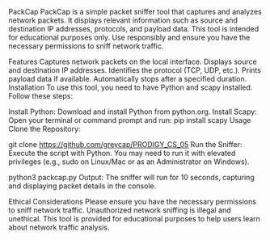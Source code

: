 PackCap
PackCap is a simple packet sniffer tool that captures and analyzes network packets. It displays relevant information such as source and destination IP addresses, protocols, and payload data. This tool is intended for educational purposes only. Use responsibly and ensure you have the necessary permissions to sniff network traffic.

Features
Captures network packets on the local interface.
Displays source and destination IP addresses.
Identifies the protocol (TCP, UDP, etc.).
Prints payload data if available.
Automatically stops after a specified duration.
Installation
To use this tool, you need to have Python and scapy installed. Follow these steps:

Install Python: Download and install Python from python.org.
Install Scapy: Open your terminal or command prompt and run:
pip install scapy
Usage
Clone the Repository:

git clone https://github.com/greycap/PRODIGY_CS_05
Run the Sniffer: Execute the script with Python. You may need to run it with elevated privileges (e.g., sudo on Linux/Mac or as an Administrator on Windows).

python3 packcap.py
Output: The sniffer will run for 10 seconds, capturing and displaying packet details in the console.

Ethical Considerations
Please ensure you have the necessary permissions to sniff network traffic. Unauthorized network sniffing is illegal and unethical. This tool is provided for educational purposes to help users learn about network traffic analysis.

